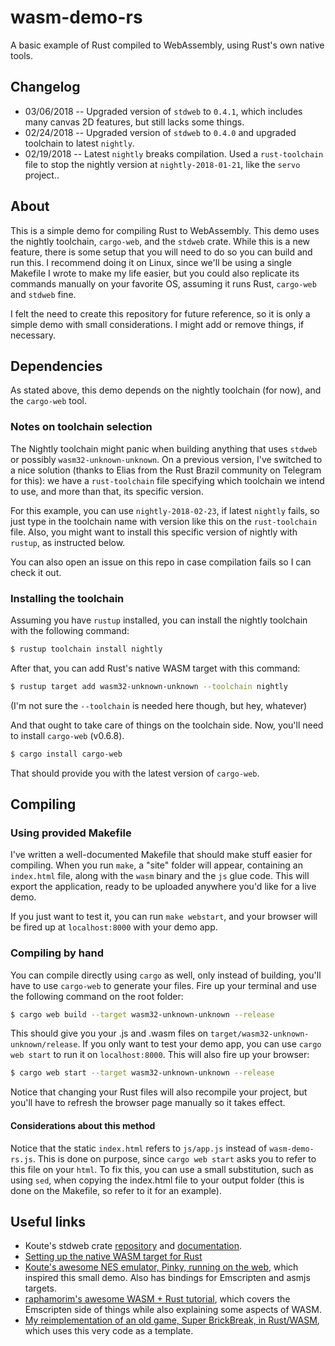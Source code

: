 # wasm-demo-rs
A basic example of Rust compiled to WebAssembly, using Rust's own native tools.

## Changelog
- 03/06/2018 -- Upgraded version of `stdweb` to `0.4.1`, which includes many canvas 2D features, but still lacks some things.
- 02/24/2018 -- Upgraded version of `stdweb` to `0.4.0` and upgraded toolchain to latest `nightly`.
- 02/19/2018 -- Latest `nightly` breaks compilation. Used a `rust-toolchain` file to stop the nightly version at `nightly-2018-01-21`, like the `servo` project..


## About
This is a simple demo for compiling Rust to WebAssembly.
This demo uses the nightly toolchain, `cargo-web`, and the `stdweb` crate.
While this is a new feature, there is some setup that you will need to do so you can build and run this. I recommend doing it on Linux, since we'll be using a single Makefile I wrote to make my life easier, but you could also replicate its commands manually on your favorite OS, assuming it runs Rust, `cargo-web` and `stdweb` fine.

I felt the need to create this repository for future reference, so it is only a simple demo with small considerations. I might add or remove things, if necessary.

## Dependencies
As stated above, this demo depends on the nightly toolchain (for now), and the `cargo-web` tool.

### Notes on toolchain selection
The Nightly toolchain might panic when building anything that uses `stdweb` or possibly `wasm32-unknown-unknown`. On a previous version, I've switched to a nice solution (thanks to Elias from the Rust Brazil community on Telegram for this): we have a `rust-toolchain` file specifying which toolchain we intend to use, and more than that, its specific version.

For this example, you can use `nightly-2018-02-23`, if latest `nightly` fails, so just type in the toolchain name with version like this on the `rust-toolchain` file. Also, you might want to install this specific version of nightly with `rustup`, as instructed below.

You can also open an issue on this repo in case compilation fails so I can check it out.

### Installing the toolchain

Assuming you have `rustup` installed, you can install the nightly toolchain with the following command:

```bash
$ rustup toolchain install nightly
```

After that, you can add Rust's native WASM target with this command:

```bash
$ rustup target add wasm32-unknown-unknown --toolchain nightly
```

(I'm not sure the `--toolchain` is needed here though, but hey, whatever)

And that ought to take care of things on the toolchain side. Now, you'll need to install `cargo-web` (v0.6.8).

```bash
$ cargo install cargo-web
```

That should provide you with the latest version of `cargo-web`.

## Compiling

### Using provided Makefile
I've written a well-documented Makefile that should make stuff easier for compiling.
When you run `make`, a "site" folder will appear, containing an `index.html` file, along with the `wasm` binary and the `js` glue code. This will export the application, ready to be uploaded anywhere you'd like for a live demo.

If you just want to test it, you can run `make webstart`, and your browser will be fired up at `localhost:8000` with your demo app.

### Compiling by hand
You can compile directly using `cargo` as well, only instead of building, you'll have to use `cargo-web` to generate your files.
Fire up your terminal and use the following command on the root folder:

```bash
$ cargo web build --target wasm32-unknown-unknown --release
```
This should give you your .js and .wasm files on `target/wasm32-unknown-unknown/release`.
If you only want to test your demo app, you can use `cargo web start` to run it on `localhost:8000`. This will also fire up your browser:

```bash
$ cargo web start --target wasm32-unknown-unknown --release
```

Notice that changing your Rust files will also recompile your project, but you'll have to refresh the browser page manually so it takes effect.

#### Considerations about this method
Notice that the static `index.html` refers to `js/app.js` instead of `wasm-demo-rs.js`. This is done on purpose, since `cargo web start` asks you to refer to this file on your `html`. To fix this, you can use a small substitution, such as using `sed`, when copying the index.html file to your output folder (this is done on the Makefile, so refer to it for an example).

## Useful links
- Koute's stdweb crate [repository](https://github.com/koute/stdweb) and [documentation](https://docs.rs/stdweb/*/stdweb/).
- [Setting up the native WASM target for Rust](https://www.hellorust.com/setup/wasm-target/)
- [Koute's awesome NES emulator, Pinky, running on the web](https://github.com/koute/pinky/tree/master/pinky-web), which inspired this small demo. Also has bindings for Emscripten and asmjs targets.
- [raphamorim's awesome WASM + Rust tutorial](https://github.com/raphamorim/wasm-and-rust), which covers the Emscripten side of things while also explaining some aspects of WASM.
- [My reimplementation of an old game, Super BrickBreak, in Rust/WASM](https://github.com/luksamuk/super-brickbreak-rs), which uses this very code as a template.
